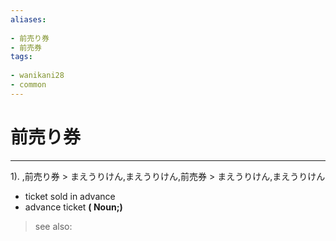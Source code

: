 ```yaml
---
aliases:
    
- 前売り券
- 前売券
tags:
    
- wanikani28
- common
---
```


# 前売り券
---
1).
,前売り券 > まえうりけん,まえうりけん,前売券 > まえうりけん,まえうりけん

- ticket sold in advance
- advance ticket
**( Noun;)**
> see also: 
            